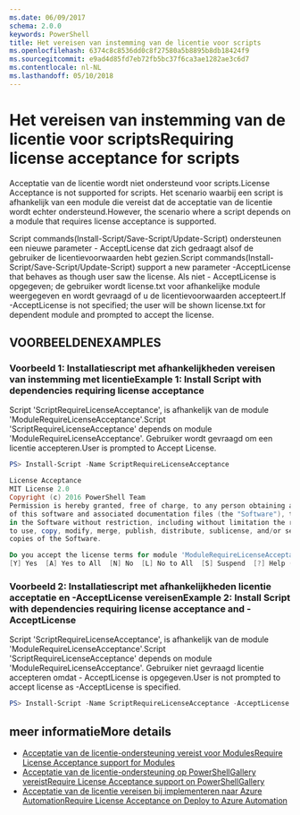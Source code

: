 ```yaml
---
ms.date: 06/09/2017
schema: 2.0.0
keywords: PowerShell
title: Het vereisen van instemming van de licentie voor scripts
ms.openlocfilehash: 6374c8c8536dd0c8f27580a5b8895b8db18424f9
ms.sourcegitcommit: e9ad4d85fd7eb72fb5bc37f6ca3ae1282ae3c6d7
ms.contentlocale: nl-NL
ms.lasthandoff: 05/10/2018
---
```

# <a name="requiring-license-acceptance-for-scripts"></a><span data-ttu-id="85904-103">Het vereisen van instemming van de licentie voor scripts</span><span class="sxs-lookup"><span data-stu-id="85904-103">Requiring license acceptance for scripts</span></span>

<span data-ttu-id="85904-104">Acceptatie van de licentie wordt niet ondersteund voor scripts.</span><span class="sxs-lookup"><span data-stu-id="85904-104">License Acceptance is not supported for scripts.</span></span> <span data-ttu-id="85904-105">Het scenario waarbij een script is afhankelijk van een module die vereist dat de acceptatie van de licentie wordt echter ondersteund.</span><span class="sxs-lookup"><span data-stu-id="85904-105">However, the scenario where a script depends on a module that requires license acceptance is supported.</span></span>

<span data-ttu-id="85904-106">Script commands(Install-Script/Save-Script/Update-Script) ondersteunen een nieuwe parameter - AcceptLicense dat zich gedraagt alsof de gebruiker de licentievoorwaarden hebt gezien.</span><span class="sxs-lookup"><span data-stu-id="85904-106">Script commands(Install-Script/Save-Script/Update-Script) support a new parameter -AcceptLicense that behaves as though user saw the license.</span></span> <span data-ttu-id="85904-107">Als niet - AcceptLicense is opgegeven; de gebruiker wordt license.txt voor afhankelijke module weergegeven en wordt gevraagd of u de licentievoorwaarden accepteert.</span><span class="sxs-lookup"><span data-stu-id="85904-107">If -AcceptLicense is not specified; the user will be shown license.txt for dependent module and prompted to accept the license.</span></span>

## <a name="examples"></a><span data-ttu-id="85904-108">VOORBEELDEN</span><span class="sxs-lookup"><span data-stu-id="85904-108">EXAMPLES</span></span>

### <a name="example-1-install-script-with-dependencies-requiring-license-acceptance"></a><span data-ttu-id="85904-109">Voorbeeld 1: Installatiescript met afhankelijkheden vereisen van instemming met licentie</span><span class="sxs-lookup"><span data-stu-id="85904-109">Example 1: Install Script with dependencies requiring license acceptance</span></span>

<span data-ttu-id="85904-110">Script 'ScriptRequireLicenseAcceptance', is afhankelijk van de module 'ModuleRequireLicenseAcceptance'.</span><span class="sxs-lookup"><span data-stu-id="85904-110">Script 'ScriptRequireLicenseAcceptance' depends on module 'ModuleRequireLicenseAcceptance'.</span></span> <span data-ttu-id="85904-111">Gebruiker wordt gevraagd om een licentie accepteren.</span><span class="sxs-lookup"><span data-stu-id="85904-111">User is prompted to Accept License.</span></span>

```PowerShell
PS> Install-Script -Name ScriptRequireLicenseAcceptance

License Acceptance
MIT License 2.0
Copyright (c) 2016 PowerShell Team
Permission is hereby granted, free of charge, to any person obtaining a copy
of this software and associated documentation files (the "Software"), to deal
in the Software without restriction, including without limitation the rights
to use, copy, modify, merge, publish, distribute, sublicense, and/or sell
copies of the Software.

Do you accept the license terms for module 'ModuleRequireLicenseAcceptance'.
[Y] Yes  [A] Yes to All  [N] No  [L] No to All  [S] Suspend  [?] Help (default is "N"):
```

### <a name="example-2-install-script-with-dependencies-requiring-license-acceptance-and--acceptlicense"></a><span data-ttu-id="85904-112">Voorbeeld 2: Installatiescript met afhankelijkheden licentie acceptatie en -AcceptLicense vereisen</span><span class="sxs-lookup"><span data-stu-id="85904-112">Example 2: Install Script with dependencies requiring license acceptance and -AcceptLicense</span></span>

<span data-ttu-id="85904-113">Script 'ScriptRequireLicenseAcceptance', is afhankelijk van de module 'ModuleRequireLicenseAcceptance'.</span><span class="sxs-lookup"><span data-stu-id="85904-113">Script 'ScriptRequireLicenseAcceptance' depends on module 'ModuleRequireLicenseAcceptance'.</span></span> <span data-ttu-id="85904-114">Gebruiker niet gevraagd licentie accepteren omdat - AcceptLicense is opgegeven.</span><span class="sxs-lookup"><span data-stu-id="85904-114">User is not prompted to accept license as -AcceptLicense is specified.</span></span>

```PowerShell
PS> Install-Script -Name ScriptRequireLicenseAcceptance -AcceptLicense
```

## <a name="more-details"></a><span data-ttu-id="85904-115">meer informatie</span><span class="sxs-lookup"><span data-stu-id="85904-115">More details</span></span>

- [<span data-ttu-id="85904-116">Acceptatie van de licentie-ondersteuning vereist voor Modules</span><span class="sxs-lookup"><span data-stu-id="85904-116">Require License Acceptance support for Modules</span></span>](module-license-acceptance.md)
- [<span data-ttu-id="85904-117">Acceptatie van de licentie-ondersteuning op PowerShellGallery vereist</span><span class="sxs-lookup"><span data-stu-id="85904-117">Require License Acceptance support on PowerShellGallery</span></span>](../how-to/working-with-items/items-that-require-license-acceptance.md)
- [<span data-ttu-id="85904-118">Acceptatie van de licentie vereisen bij implementeren naar Azure Automation</span><span class="sxs-lookup"><span data-stu-id="85904-118">Require License Acceptance on Deploy to Azure Automation</span></span>](../how-to/working-with-items/deploy-to-azure-automation.md)